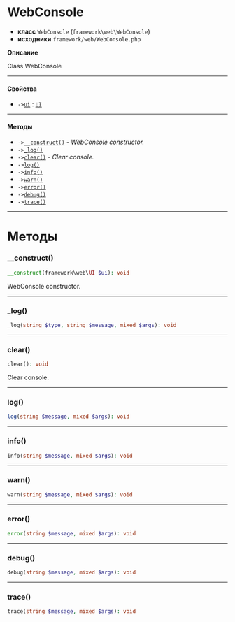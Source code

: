 # WebConsole

- **класс** `WebConsole` (`framework\web\WebConsole`)
- **исходники** `framework/web/WebConsole.php`

**Описание**

Class WebConsole

---

#### Свойства

- `->`[`ui`](#prop-ui) : [`UI`](https://github.com/jphp-group/wizard-framework/blob/master/wizard-web-ui/api-docs/classes/framework/web/UI.ru.md)

---

#### Методы

- `->`[`__construct()`](#method-__construct) - _WebConsole constructor._
- `->`[`_log()`](#method-_log)
- `->`[`clear()`](#method-clear) - _Clear console._
- `->`[`log()`](#method-log)
- `->`[`info()`](#method-info)
- `->`[`warn()`](#method-warn)
- `->`[`error()`](#method-error)
- `->`[`debug()`](#method-debug)
- `->`[`trace()`](#method-trace)

---
# Методы

<a name="method-__construct"></a>

### __construct()
```php
__construct(framework\web\UI $ui): void
```
WebConsole constructor.

---

<a name="method-_log"></a>

### _log()
```php
_log(string $type, string $message, mixed $args): void
```

---

<a name="method-clear"></a>

### clear()
```php
clear(): void
```
Clear console.

---

<a name="method-log"></a>

### log()
```php
log(string $message, mixed $args): void
```

---

<a name="method-info"></a>

### info()
```php
info(string $message, mixed $args): void
```

---

<a name="method-warn"></a>

### warn()
```php
warn(string $message, mixed $args): void
```

---

<a name="method-error"></a>

### error()
```php
error(string $message, mixed $args): void
```

---

<a name="method-debug"></a>

### debug()
```php
debug(string $message, mixed $args): void
```

---

<a name="method-trace"></a>

### trace()
```php
trace(string $message, mixed $args): void
```
